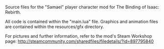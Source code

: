 Source files for the "Samael" player character mod for The Binding of Isaac: Rebirth.

All code is contained within the "main.lua" file.
Graphics and animation files are contained within the resources/gfx directory.

For pictures and further information, refer to the mod's Steam Workshop page: http://steamcommunity.com/sharedfiles/filedetails/?id=897795840